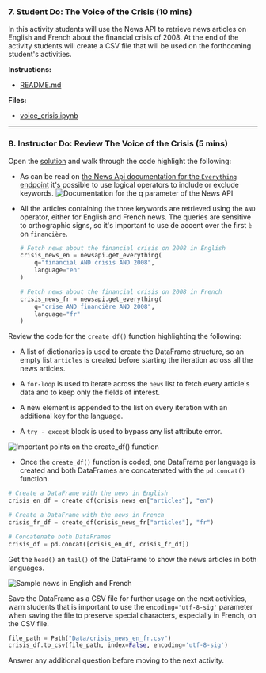 ### 7. Student Do: The Voice of the Crisis (10 mins)

In this activity students will use the News API to retrieve news articles on English and French about the financial crisis of 2008. At the end of the activity students will create a CSV file that will be used on the forthcoming student's activities.

**Instructions:**

* [README.md](Activities/07-Stu_Crisis_Voice/README.md)

**Files:**

* [voice_crisis.ipynb](Activities/07-Stu_Crisis_Voice/Unsolved/voice_crisis.ipynb)

---

### 8. Instructor Do: Review The Voice of the Crisis (5 mins)

Open the [solution](Activities/07-Stu_Crisis_Voice/Solved/voice_crisis.ipynb) and walk through the code highlight the following:

* As can be read on [the News Api documentation for the `Everything` endpoint](https://newsapi.org/docs/endpoints/everything) it's possible to use logical operators to include or exclude keywords.
  ![Documentation for the q parameter of the News API](Images/new_api_q_param.png)

* All the articles containing the three keywords are retrieved using the `AND` operator, either for English and French news. The queries are sensitive to orthographic signs, so it's important to use de accent over the first `è` on `financière`.

  ```python
  # Fetch news about the financial crisis on 2008 in English
  crisis_news_en = newsapi.get_everything(
      q="financial AND crisis AND 2008",
      language="en"
  )

  # Fetch news about the financial crisis on 2008 in French
  crisis_news_fr = newsapi.get_everything(
      q="crise AND financière AND 2008",
      language="fr"
  )
  ```

Review the code for the `create_df()` function highlighting the following:

* A list of dictionaries is used to create the DataFrame structure, so an empty list `articles` is created before starting the iteration across all the news articles.

* A `for-loop` is used to iterate across the `news` list to fetch every article's data and to keep only the fields of interest.

* A new element is appended to the list on every iteration with an additional key for the language.

* A `try - except` block is used to bypass any list attribute error.

![Important points on the create_df() function](Images/create_df_function.png)

* Once the `create_df()` function is coded, one DataFrame per language is created and both DataFrames are concatenated with the `pd.concat()` function.

```python
# Create a DataFrame with the news in English
crisis_en_df = create_df(crisis_news_en["articles"], "en")

# Create a DataFrame with the news in French
crisis_fr_df = create_df(crisis_news_fr["articles"], "fr")

# Concatenate both DataFrames
crisis_df = pd.concat([crisis_en_df, crisis_fr_df])
```

Get the `head()` an `tail()` of the DataFrame to show the news articles in both languages.

![Sample news in English and French](Images/crisis_news_df.png)

Save the DataFrame as a CSV file for further usage on the next activities, warn students that is important to use the `encoding='utf-8-sig'` parameter when saving the file to preserve special characters, especially in French, on the CSV file.

```python
file_path = Path("Data/crisis_news_en_fr.csv")
crisis_df.to_csv(file_path, index=False, encoding='utf-8-sig')
```

Answer any additional question before moving to the next activity.
